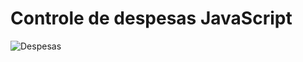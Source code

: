 # Controle de despesas JavaScript

![Despesas](https://user-images.githubusercontent.com/79548287/166342402-999ce3fb-e340-41e7-b1f9-1d2c68d990ec.png)
